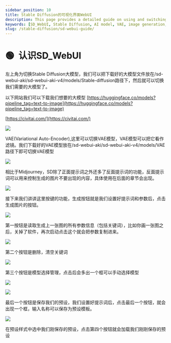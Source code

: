 ```yaml
---
sidebar_position: 10
title: Stable Diffusion的可视化界面WebUI
description: This page provides a detailed guide on using and switching between different Stable Diffusion models in SD_WebUI.
keywords: [SD_WebUI, Stable Diffusion, AI model, VAE, image generation, presets]
slug: /stable-diffusion/sd-webui-guide/
---
```


# 🟢  认识SD_WebUI

左上角为切换Stable Diffusion大模型，我们可以把下载好的大模型文件放在/sd-webui-aki/sd-webui-aki-v4/models/Stable-diffusion路径下，然后就可以切换我们需要的大模型了。

以下网站我们可以下载我们想要的大模型 [https://huggingface.co/models?pipeline_tag=text-to-image](https://huggingface.co/models?pipeline_tag=text-to-image)

[https://civitai.com/](https://civitai.com/)

![](https://cdn.jsdelivr.net/gh/donttal/imgbed/img/5b6ab4503cb29526469f514dcfecdf30.png)

VAE(Variational Auto-Encoder),这里可以切换VAE模型，VAE模型可以把它看作滤镜。我们下载好的VAE模型放在/sd-webui-aki/sd-webui-aki-v4/models/VAE路径下即可切换VAE模型

![](https://cdn.jsdelivr.net/gh/donttal/imgbed/img/db1ddf79d3ced50340b16f183321470c.png)

相比于Midjourney，SD除了正面提示词之外还多了反面提示词的功能，反面提示词可以用来控制生成的图片不要出现的内容，具体使用在后面的章节会出现。

![](https://cdn.jsdelivr.net/gh/donttal/imgbed/img/90e1b87d79ffb64c21d69422c00d3622.png)

接下来我们讲讲这里按键的功能，生成按钮就是我们设置好提示词和参数后，点击生成图片的按钮。

![](https://cdn.jsdelivr.net/gh/donttal/imgbed/img/cc5e7b5ad659bbe0f6a2bc33d0da42a1.png)

第一按钮是读取生成上一张图的所有参数信息（包括关键词），比如你画一张图之后，关掉了软件，再次启动点击这个就会把参数复制进来。

![](https://cdn.jsdelivr.net/gh/donttal/imgbed/img/a94f2b7c064fcfdf14db86e3ce5b97c0.png)

第二个按钮是删除，清空关键词

![](https://cdn.jsdelivr.net/gh/donttal/imgbed/img/ffada52b2852c85f82195e3ae1142e8b.png)

第三个按钮是模型选择管理，点击后会多出一个框可以手动选择模型

![](https://cdn.jsdelivr.net/gh/donttal/imgbed/img/7ef29c6589a31cd8243869243e1282c4.png)

![](https://cdn.jsdelivr.net/gh/donttal/imgbed/img/57879f0db830feae84661418641fc7af.png)

最后一个按钮是保存我们的预设，我们设置好提示词后，点击最后一个按钮，就会出现一个框，输入名称可以保存为预设模板。

![](https://cdn.jsdelivr.net/gh/donttal/imgbed/img/97de92165dc41e411f34b1c8dabb644f.png)

在预设样式中选中我们刚保存的预设，点击第四个按钮就会加载我们刚刚保存的预设